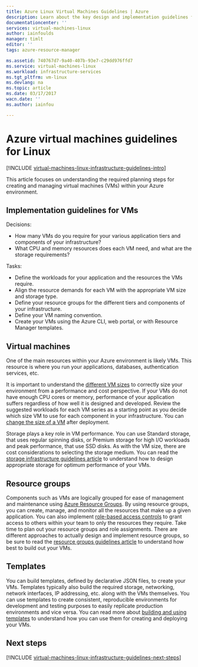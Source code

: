 ```yaml
---
title: Azure Linux Virtual Machines Guidelines | Azure
description: Learn about the key design and implementation guidelines for deploying Linux virtual machines into Azure
documentationcenter: ''
services: virtual-machines-linux
author: iainfoulds
manager: timlt
editor: ''
tags: azure-resource-manager

ms.assetid: 740767d7-9a40-407b-93e7-c29dd976ffd7
ms.service: virtual-machines-linux
ms.workload: infrastructure-services
ms.tgt_pltfrm: vm-linux
ms.devlang: na
ms.topic: article
ms.date: 03/17/2017
wacn.date: ''
ms.author: iainfou

---
```

# Azure virtual machines guidelines for Linux
[!INCLUDE [virtual-machines-linux-infrastructure-guidelines-intro](../../includes/virtual-machines-linux-infrastructure-guidelines-intro.md)]

This article focuses on understanding the required planning steps for creating and managing virtual machines (VMs) within your Azure environment.

## Implementation guidelines for VMs
Decisions:

* How many VMs do you require for your various application tiers and components of your infrastructure?
* What CPU and memory resources does each VM need, and what are the storage requirements?

Tasks:

* Define the workloads for your application and the resources the VMs require.
* Align the resource demands for each VM with the appropriate VM size and storage type.
* Define your resource groups for the different tiers and components of your infrastructure.
* Define your VM naming convention.
* Create your VMs using the Azure CLI, web portal, or with Resource Manager templates.

## Virtual machines
One of the main resources within your Azure environment is likely VMs. This resource is where you run your applications, databases, authentication services, etc.

It is important to understand the [different VM sizes](virtual-machines-linux-sizes.md?toc=%2fazure%2fvirtual-machines%2flinux%2ftoc.json) to correctly size your environment from a performance and cost perspective. If your VMs do not have enough CPU cores or memory, performance of your application suffers regardless of how well it is designed and developed. Review the suggested workloads for each VM series as a starting point as you decide which size VM to use for each component in your infrastructure. You can [change the size of a VM](virtual-machines-linux-change-vm-size.md?toc=%2fazure%2fvirtual-machines%2flinux%2ftoc.json) after deployment.

Storage plays a key role in VM performance. You can use Standard storage, that uses regular spinning disks, or Premium storage for high I/O workloads and peak performance, that use SSD disks. As with the VM size, there are cost considerations to selecting the storage medium. You can read the [storage infrastructure guidelines article](virtual-machines-linux-infrastructure-storage-solutions-guidelines.md?toc=%2fazure%2fvirtual-machines%2flinux%2ftoc.json) to understand how to design appropriate storage for optimum performance of your VMs.

## Resource groups
Components such as VMs are logically grouped for ease of management and maintenance using [Azure Resource Groups](../azure-resource-manager/resource-group-overview.md). By using resource groups, you can create, manage, and monitor all the resources that make up a given application. You can also implement [role-based access controls](../active-directory/role-based-access-control-what-is.md) to grant access to others within your team to only the resources they require. Take time to plan out your resource groups and role assignments. There are different approaches to actually design and implement resource groups, so be sure to read the [resource groups guidelines article](virtual-machines-linux-infrastructure-resource-groups-guidelines.md?toc=%2fazure%2fvirtual-machines%2flinux%2ftoc.json) to understand how best to build out your VMs.

## Templates
You can build templates, defined by declarative JSON files, to create your VMs. Templates typically also build the required storage, networking, network interfaces, IP addressing, etc. along with the VMs themselves. You can use templates to create consistent, reproducible environments for development and testing purposes to easily replicate production environments and vice versa. You can read more about [building and using templates](../azure-resource-manager/resource-group-overview.md#template-deployment) to understand how you can use them for creating and deploying your VMs.

## <a name="next-steps"></a> Next steps
[!INCLUDE [virtual-machines-linux-infrastructure-guidelines-next-steps](../../includes/virtual-machines-linux-infrastructure-guidelines-next-steps.md)]